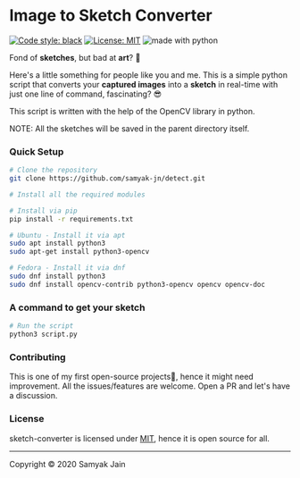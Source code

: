 # Image to Sketch Converter

<a href="https://github.com/python/black"><img alt="Code style: black" src="https://img.shields.io/badge/code%20style-black-000000.svg"></a>
<a href="https://github.com/samyak-jn/detect/blob/master/LICENSE"><img alt="License: MIT" src="https://black.readthedocs.io/en/stable/_static/license.svg"></a>
<img src="https://img.shields.io/badge/made%20with-python-blue.svg" alt="made with python">

Fond of **sketches**, but bad at **art**? 🥴

Here's a little something for people like you and me.
This is a simple python script that converts your **captured images** into a **sketch** in real-time with just one line of command, fascinating? 😎

This script is written with the help of the OpenCV library in python.

NOTE: All the sketches will be saved in the parent directory itself.

### Quick Setup

```bash
# Clone the repository
git clone https://github.com/samyak-jn/detect.git

# Install all the required modules

# Install via pip
pip install -r requirements.txt

# Ubuntu - Install it via apt
sudo apt install python3
sudo apt-get install python3-opencv

# Fedora - Install it via dnf
sudo dnf install python3
sudo dnf install opencv-contrib python3-opencv opencv opencv-doc
```

### A command to get your sketch

```python
# Run the script
python3 script.py
```

### Contributing
This is one of my first open-source projects🥳, hence it might need improvement.
All the issues/features are welcome. Open a PR and let's have a discussion.

### License
sketch-converter is licensed under [MIT](https://github.com/samyak-jn/detect/blob/master/LICENSE), hence it is open source for all.

---
Copyright © 2020 Samyak Jain
